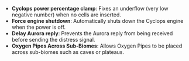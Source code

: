 - **Cyclops power percentage clamp**: Fixes an underflow (very low negative number) when no cells are inserted.
- **Force engine shutdown**: Automatically shuts down the Cyclops engine when the power is off.
- **Delay Aurora reply**: Prevents the Aurora reply from being received before sending the distress signal.
- **Oxygen Pipes Across Sub-Biomes**: Allows Oxygen Pipes to be placed across sub-biomes such as caves or plateaus.